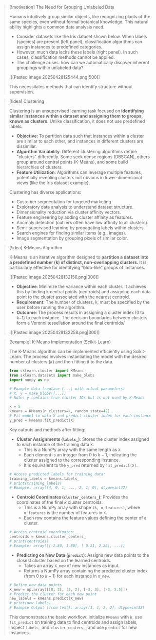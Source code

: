 > [!motivation] The Need for Grouping Unlabeled Data
> 
> Humans intuitively group similar objects, like recognizing plants of the same species, even without formal botanical knowledge. This natural ability highlights a common data analysis need.
> 
> - Consider datasets like the Iris dataset shown below. When labels (species) are present (left panel), classification algorithms can assign instances to predefined categories.
> - However, much data lacks these labels (right panel). In such cases, classification methods cannot be applied.
> - The challenge arises: how can we automatically discover inherent groupings within unlabeled data?
> 
> ![[Pasted image 20250428125444.png|500]]
> 
> This necessitates methods that can identify structure without supervision.

> [!idea] Clustering
> 
> Clustering is an unsupervised learning task focused on **identifying similar instances within a dataset and assigning them to groups, known as clusters**. Unlike classification, it does not use predefined labels.
> 
> - **Objective**: To partition data such that instances within a cluster are similar to each other, and instances in different clusters are dissimilar.
> - **Algorithm Variability**: Different clustering algorithms define "clusters" differently. Some seek dense regions (DBSCAN), others group around central points (K-Means), and some build hierarchies of clusters.
> - **Feature Utilization**: Algorithms can leverage multiple features, potentially revealing clusters not obvious in lower-dimensional views (like the Iris dataset example).
> 
> Clustering has diverse applications:
> 
> - Customer segmentation for targeted marketing.
> - Exploratory data analysis to understand dataset structure.
> - Dimensionality reduction via cluster affinity vectors.
> - Feature engineering by adding cluster affinity as features.
> - Anomaly detection (outliers often have low affinity to all clusters).
> - Semi-supervised learning by propagating labels within clusters.
> - Search engines for finding similar items (e.g., images).
> - Image segmentation by grouping pixels of similar color.

> [!idea] K-Means Algorithm
> 
> K-Means is an iterative algorithm designed to **partition a dataset into a predefined number (k) of distinct, non-overlapping clusters.** It is particularly effective for identifying "blob-like" groups of instances.
> 
> ![[Pasted image 20250428132156.png|300]]
> 
> - **Objective**: Minimize the variance within each cluster. It achieves this by finding k central points (centroids) and assigning each data point to the cluster associated with the nearest centroid.
> - **Requirement**: The number of clusters, k, must be specified by the user before running the algorithm.
> - **Outcome**: The process results in assigning a cluster index (0 to k−1) to each instance. The decision boundaries between clusters form a Voronoi tessellation around the final centroids/
> 
> 
> 
> ![[Pasted image 20250428132258.png|300]]

> [!example] K-Means Implementation (Scikit-Learn)
>
> The K-Means algorithm can be implemented efficiently using Scikit-Learn. The process involves instantiating the model with the desired number of clusters ($k$) and then fitting it to the data.
>
> ```python
> from sklearn.cluster import KMeans
> from sklearn.datasets import make_blobs
> import numpy as np
>
> # Example data (replace [...] with actual parameters)
> # X, y = make_blobs([...])
> # Note: y contains true cluster IDs but is not used by K-Means
>
> k = 5
> kmeans = KMeans(n_clusters=k, random_state=42)
> # Fit model to data X and predict cluster index for each instance in X
> y_pred = kmeans.fit_predict(X)
> ```
>
> Key outputs and methods after fitting:
>
> * **Cluster Assignments (`labels_`)**: Stores the cluster index assigned to each instance of the training data `X`.
>     - This is a NumPy array with the same length as `X`.
>     - Each element is an integer from $0$ to $k-1$, indicating the cluster assigned to the corresponding instance.
>     - It is equivalent to the `y_pred` returned by `fit_predict(X)`.
> ```python
> # Access predicted labels for training data:
> training_labels = kmeans.labels_
> # print(training_labels)
> # Example: array([4, 0, 1, ..., 2, 1, 0], dtype=int32)
> ```
>
> * **Centroid Coordinates (`cluster_centers_`)**: Provides the coordinates of the final $k$ cluster centroids.
>     - This is a NumPy array with shape `(k, n_features)`, where `n_features` is the number of features in `X`.
>     - Each row contains the feature values defining the center of a cluster.
> ```python
> # Access centroid coordinates:
> centroids = kmeans.cluster_centers_
> # print(centroids)
> # Example: array([[-2.80, 1.80], [ 0.21, 2.26], ...])
> ```
>
> * **Predicting on New Data (`predict`)**: Assigns new data points to the closest cluster based on the learned centroids.
>     - Takes an array `X_new` of new instances as input.
>     - Returns a NumPy array containing the predicted cluster index (from $0$ to $k-1$) for each instance in `X_new`.
> ```python
> # Define new data points
> X_new = np.array([[0, 2], [3, 2], [-3, 3], [-3, 2.5]])
> # Predict the cluster for each new point
> new_labels = kmeans.predict(X_new)
> # print(new_labels)
> # Example Output (from text): array([1, 1, 2, 2], dtype=int32)
> ```
>
> This demonstrates the basic workflow: initialize `KMeans` with $k$, use `fit_predict` on training data to find centroids and assign labels, inspect `labels_` and `cluster_centers_`, and use `predict` for new instances.